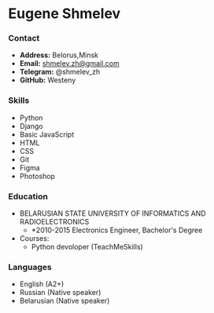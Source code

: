 # Eugene Shmelev

### Contact

* **Address:** Belorus,Minsk
* **Email:** shmelev.zh@gmail.com
* **Telegram:** @shmelev_zh
* **GitHub:** Westeny



### Skills
- Python
- Django
- Basic JavaScript
- HTML
- CSS
- Git
- Figma 
- Photoshop



### Education
* BELARUSIAN STATE UNIVERSITY OF INFORMATICS AND RADIOELECTRONICS
   + *2010-2015 Electronics Engineer, Bachelor's Degree
 * Courses:
    + Python devoloper (TeachMeSkills)

### Languages

- English (A2+)
- Russian (Native speaker)
- Belarusian (Native speaker)

